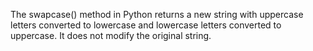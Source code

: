 The swapcase() method in Python returns a new string with uppercase letters converted to lowercase and lowercase letters converted to uppercase. It does not modify the original string.
